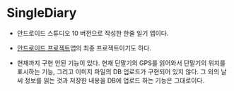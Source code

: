 # SingleDiary

* 안드로이드 스튜디오 10 버전으로 작성한 한줄 일기 앱이다.

* [안드로이드 프로젝트](https://github.com/woni0114/TIL/tree/master/%EC%95%88%EB%93%9C%EB%A1%9C%EC%9D%B4%EB%93%9C)앱의 최종 프로젝트이기도 하다.

* 현재까지 구현 안된 기능이 있다. 현재 단말기의 GPS를 읽어와서 단말기의 위치를 표시하는 기능, 그리고 이미지 파일의 DB 업로드가 구현되어 있지 않다. 그 외의 날씨 정보를 읽는 것과 저장한 내용을 DB에 업로드 하는 기능은 그대로이다.
